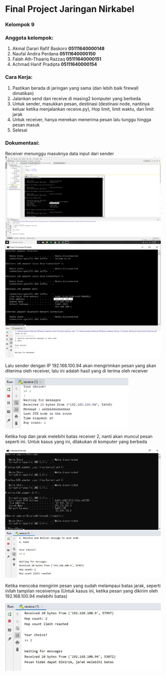 # Final Project Jaringan Nirkabel
### Kelompok 9
### Anggota kelompok:
1. Akmal Darari Rafif Baskoro **05111640000148**
2. Naufal Andira Perdana **05111640000150**
3. Falah Ath-Thaariq Razzaq **05111640000151**
4. Achmad Hanif Pradipta **05111640000154**

### Cara Kerja:
1. Pastikan berada di jaringan yang sama (dan lebih baik firewall dimatikan)
2. Jalankan send dan receive di masing2 komputer yang berbeda
3. Untuk sender, masukkan pesan, destinasi (destinasi node, nantinya keluar ketika menjalankan receive.py), Hop limit, limit waktu, dan limit jarak
4. Untuk receiver, hanya menekan menerima pesan lalu tunggu hingga pesan masuk
5. Selesai

### Dokumentasi:

Receiver menunggu masuknya data input dari sender
![1](Media/1.png)
![2](Media/2.png)
![3](Media/3.png)

Lalu sender dengan IP 192.168.100.94 akan mengirimkan pesan yang akan diterima oleh receiver, lalu ini adalah hasil yang di terima oleh receiver

![4](Media/4.png)

Ketika hop dan jarak melebihi batas receiver 2, nanti akan muncul pesan seperti ini. Untuk kasus yang ini, dilakukan di komputer yang berbeda

![5](Media/4.jpg)
![6](Media/5.jpg)

Ketika mencoba mengirim pesan yang sudah melampaui batas jarak, seperti inilah tampilan receivernya (Untuk kasus ini, ketika pesan yang dikirim oleh 192.168.100.94 melebihi batas)

![7](Media/6.jpg)